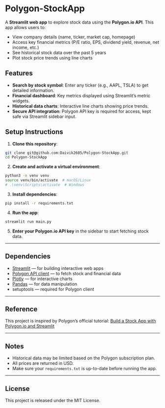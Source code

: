 
# Polygon-StockApp

A **Streamlit web app** to explore stock data using the **Polygon.io API**. This app allows users to:

- View company details (name, ticker, market cap, homepage)
- Access key financial metrics (P/E ratio, EPS, dividend yield, revenue, net income, etc.)
- See historical stock data over the past 5 years
- Plot stock price trends using line charts

## Features

- **Search by stock symbol**: Enter any ticker (e.g., AAPL, TSLA) to get detailed information.
- **Financial dashboard**: Key metrics displayed using Streamlit’s metric widgets.
- **Historical data charts**: Interactive line charts showing price trends.
- **Secure API integration**: Polygon API key is required for access, kept safe via Streamlit sidebar input.

## Setup Instructions

1. **Clone this repository**:

```bash
git clone git@github.com:Daivik2605/Polygon-StockApp.git
cd Polygon-StockApp
````

2. **Create and activate a virtual environment**:

```bash
python3 -m venv venv
source venv/bin/activate  # macOS/Linux
# .\venv\Scripts\activate  # Windows
```

3. **Install dependencies**:

```bash
pip install -r requirements.txt
```

4. **Run the app**:

```bash
streamlit run main.py
```

5. **Enter your Polygon.io API key** in the sidebar to start fetching stock data.

---

## Dependencies

* [Streamlit](https://streamlit.io/) — for building interactive web apps
* [Polygon API client](https://pypi.org/project/polygon-api-client/) — to fetch stock and financial data
* [Plotly](https://plotly.com/python/) — for interactive charts
* [Pandas](https://pandas.pydata.org/) — for data manipulation
* setuptools — required for Polygon client

---

## Reference

This project is inspired by Polygon’s official tutorial:
[Build a Stock App with Polygon.io and Streamlit](https://polygon.io/blog/build-a-stock-app-with-polygon-io-and-streamlit)

---

## Notes

* Historical data may be limited based on the Polygon subscription plan.
* All prices are returned in USD.
* Make sure your `requirements.txt` is up-to-date before running the app.

---

## License

This project is released under the MIT License.
